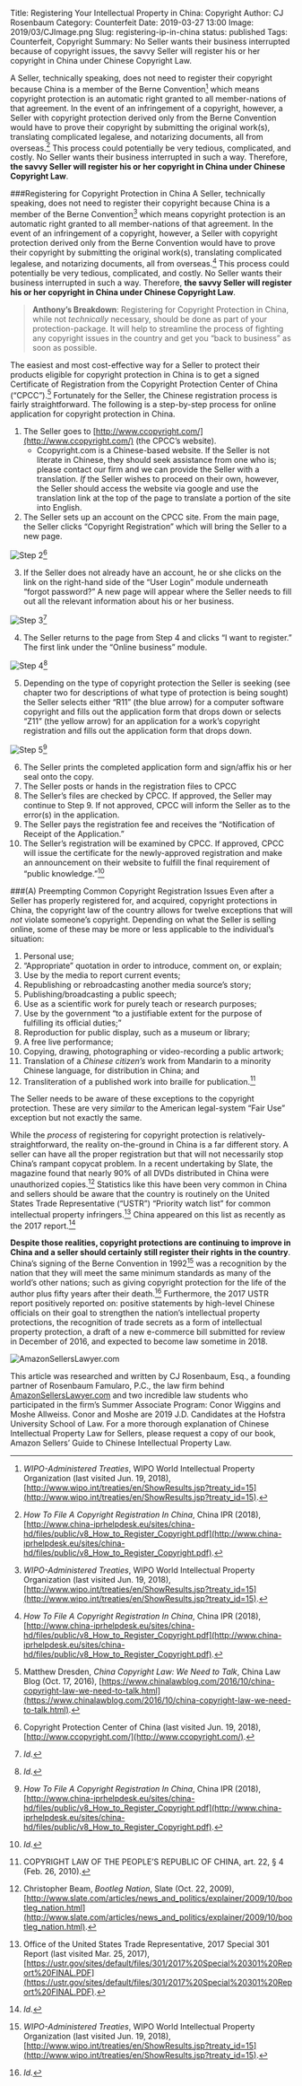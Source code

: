 Title: Registering Your Intellectual Property in China: Copyright
Author: CJ Rosenbaum
Category: Counterfeit
Date: 2019-03-27 13:00
Image: 2019/03/CJImage.png
Slug: registering-ip-in-china
status: published
Tags: Counterfeit, Copyright
Summary: No Seller wants their business interrupted because of copyright issues, the savvy Seller will register his or her copyright in China under Chinese Copyright Law.

A Seller, technically speaking, does not need to register their copyright because China is a member of the Berne Convention[^1] which means copyright protection is an automatic right granted to all member-nations of that agreement. In the event of an infringement of a copyright, however, a Seller with copyright protection derived only from the Berne Convention would have to prove their copyright by submitting the original work(s), translating complicated legalese, and notarizing documents, all from overseas.[^2]  This process could potentially be very tedious, complicated, and costly. No Seller wants their business interrupted in such a way. Therefore, **the savvy Seller will register his or her copyright in China under Chinese Copyright Law**.

###Registering for Copyright Protection in China
A Seller, technically speaking, does not need to register their copyright because China is a member of the Berne Convention[^3] which means copyright protection is an automatic right granted to all member-nations of that agreement. In the event of an infringement of a copyright, however, a Seller with copyright protection derived only from the Berne Convention would have to prove their copyright by submitting the original work(s), translating complicated legalese, and notarizing documents, all from overseas.[^4]  This process could potentially be very tedious, complicated, and costly. No Seller wants their business interrupted in such a way. Therefore, **the savvy Seller will register his or her copyright in China under Chinese Copyright Law**. 

>**Anthony’s Breakdown**: Registering for Copyright Protection in China, while not *technically* necessary, should be done as part of your protection-package. It will help to streamline the process of fighting any copyright issues in the country and get you “back to business” as soon as possible. 

The easiest and most cost-effective way for a Seller to protect their products eligible for copyright protection in China is to get a signed Certificate of Registration from the Copyright Protection Center of China (“CPCC”).[^5]  Fortunately for the Seller, the Chinese registration process is fairly straightforward. The following is a step-by-step process for online application for copyright protection in China. 

1. The Seller goes to [http://www.ccopyright.com/](http://www.ccopyright.com/) (the CPCC’s website). 
    * Ccopyright.com is a Chinese-based website. If the Seller is not literate in Chinese, they should seek assistance from one who is; please contact our firm and we can provide the Seller with a translation. *If* the Seller wishes to proceed on their own, however, the Seller should access the website via google and use the translation link at the top of the page to translate a portion of the site into English.
2. The Seller sets up an account on the CPCC site. From the main page, the Seller clicks “Copyright Registration” which will bring the Seller to a new page. 

![Step 2](/images/blog/2019/03/CJImage-1.png)[^6]

3. If the Seller does not already have an account, he or she clicks on the link on the right-hand side of the “User Login” module underneath “forgot password?” A new page will appear where the Seller needs to fill out all the relevant information about his or her business. 

![Step 3](/images/blog/2019/03/CJImage-2.png)[^7]

4. The Seller returns to the page from Step 4 and clicks “I want to register.” The first link under the “Online business” module.

![Step 4](/images/blog/2019/03/CJImage-3.png)[^8]

5. Depending on the type of copyright protection the Seller is seeking (see chapter two for descriptions of what type of protection is being sought) the Seller selects either “R11” (the blue arrow) for a computer software copyright and fills out the application form that drops down or selects “Z11” (the yellow arrow) for an application for a work’s copyright registration and fills out the application form that drops down. 

![Step 5](/images/blog/2019/03/CJImage-4.png)[^9]

6. The Seller prints the completed application form and sign/affix his or her seal onto the copy.
7. The Seller posts or hands in the registration files to CPCC 
8. The Seller’s files are checked by CPCC. If approved, the Seller may continue to Step 9. If not approved, CPCC will inform the Seller as to the error(s) in the application. 
9. The Seller pays the registration fee and receives the “Notification of Receipt of the Application.”
10. The Seller’s registration will be examined by CPCC. If approved, CPCC will issue the certificate for the newly-approved registration and make an announcement on their website to fulfill the final requirement of “public knowledge.”[^10]

###(A) Preempting Common Copyright Registration Issues
Even after a Seller has properly registered for, and acquired, copyright protections in China, the copyright law of the country allows for twelve exceptions that will *not* violate someone’s copyright. Depending on what the Seller is selling online, some of these may be more or less applicable to the individual’s situation:

1. Personal use;
2. “Appropriate” quotation in order to introduce, comment on, or explain; 
3. Use by the media to report current events; 
4. Republishing or rebroadcasting another media source’s story;
5. Publishing/broadcasting a public speech; 
6. Use as a scientific work for purely teach or research purposes;
7. Use by the government “to a justifiable extent for the purpose of fulfilling its official duties;”
8. Reproduction for public display, such as a museum or library; 
9. A free live performance;  
10. Copying, drawing, photographing or video-recording a public artwork; 
11. Translation of a *Chinese citizen’s* work from Mandarin to a minority Chinese language, for distribution in China; and 
12. Transliteration of a published work into braille for publication.[^11]

The Seller needs to be aware of these exceptions to the copyright protection. These are very *similar* to the American legal-system “Fair Use” exception but not exactly the same. 

While the *process* of registering for copyright protection is relatively-straightforward, the reality on-the-ground in China is a far different story. A seller can have all the proper registration but that will not necessarily stop China’s rampant copycat problem. In a recent undertaking by Slate, the magazine found that nearly 90% of all DVDs distributed in China were unauthorized copies.[^12]  Statistics like this have been very common in China and sellers should be aware that the country is routinely on the United States Trade Representative (“USTR”) “Priority watch list” for common intellectual property infringers.[^13]  China appeared on this list as recently as the 2017 report.[^14]

**Despite those realities, copyright protections are continuing to improve in China and a seller should certainly still register their rights in the country**. China’s signing of the Berne Convention in 1992[^15] was a recognition by the nation that they will meet the same minimum standards as many of the world’s other nations; such as giving copyright protection for the life of the author plus fifty years after their death.[^16]  Furthermore, the 2017 USTR report positively reported on: positive statements by high-level Chinese officials on their goal to strengthen the nation’s intellectual property protections, the recognition of trade secrets as a form of intellectual property protection, a draft of a new e-commerce bill submitted for review in December of 2016, and expected to become law sometime in 2018.


![AmazonSellersLawyer.com](/images/blog/2019/03/CJImage-5.png)

This article was researched and written by CJ Rosenbaum, Esq., a founding partner of Rosenbaum Famularo, P.C., the law firm behind [AmazonSellersLawyer.com](http://amazonsellerslawyer.com/) and two incredible law students who participated in the firm’s Summer Associate Program: Conor Wiggins and Moshe Allweiss.  Conor and Moshe are 2019 J.D. Candidates at the Hofstra University School of Law.  For a more thorough explanation of Chinese Intellectual Property Law for Sellers, please request a copy of our book, Amazon Sellers’ Guide to Chinese Intellectual Property Law.  

[^1]: *WIPO-Administered Treaties*, WIPO World Intellectual Property Organization (last visited Jun. 19, 2018), [http://www.wipo.int/treaties/en/ShowResults.jsp?treaty_id=15](http://www.wipo.int/treaties/en/ShowResults.jsp?treaty_id=15).
[^2]: *How To File A Copyright Registration In China*, China IPR (2018), [http://www.china-iprhelpdesk.eu/sites/china-hd/files/public/v8_How_to_Register_Copyright.pdf](http://www.china-iprhelpdesk.eu/sites/china-hd/files/public/v8_How_to_Register_Copyright.pdf). 
[^3]: *WIPO-Administered Treaties*, WIPO World Intellectual Property Organization (last visited Jun. 19, 2018), [http://www.wipo.int/treaties/en/ShowResults.jsp?treaty_id=15](http://www.wipo.int/treaties/en/ShowResults.jsp?treaty_id=15).
[^4]:  *How To File A Copyright Registration In China*, China IPR (2018), [http://www.china-iprhelpdesk.eu/sites/china-hd/files/public/v8_How_to_Register_Copyright.pdf](http://www.china-iprhelpdesk.eu/sites/china-hd/files/public/v8_How_to_Register_Copyright.pdf). 
[^5]: Matthew Dresden, *China Copyright Law: We Need to Talk*, China Law Blog (Oct. 17, 2016), [https://www.chinalawblog.com/2016/10/china-copyright-law-we-need-to-talk.html](https://www.chinalawblog.com/2016/10/china-copyright-law-we-need-to-talk.html).
[^6]: Copyright Protection Center of China (last visited Jun. 19, 2018), [http://www.ccopyright.com/](http://www.ccopyright.com/). 
[^7]: *Id.*
[^8]: *Id.*
[^9]: *How To File A Copyright Registration In China*, China IPR (2018), [http://www.china-iprhelpdesk.eu/sites/china-hd/files/public/v8_How_to_Register_Copyright.pdf](http://www.china-iprhelpdesk.eu/sites/china-hd/files/public/v8_How_to_Register_Copyright.pdf).
[^10]: *Id.*
[^11]: COPYRIGHT LAW OF THE PEOPLE’S REPUBLIC OF CHINA, art. 22, § 4 (Feb. 26, 2010).
[^12]: Christopher Beam, *Bootleg Nation*, Slate (Oct. 22, 2009), [http://www.slate.com/articles/news_and_politics/explainer/2009/10/bootleg_nation.html](http://www.slate.com/articles/news_and_politics/explainer/2009/10/bootleg_nation.html). 
[^13]: Office of the United States Trade Representative, 2017 Special 301 Report (last visited Mar. 25, 2017), [https://ustr.gov/sites/default/files/301/2017%20Special%20301%20Report%20FINAL.PDF](https://ustr.gov/sites/default/files/301/2017%20Special%20301%20Report%20FINAL.PDF).
[^14]: *Id.*
[^15]: *WIPO-Administered Treaties*, WIPO World Intellectual Property Organization (last visited Jun. 19, 2018), [http://www.wipo.int/treaties/en/ShowResults.jsp?treaty_id=15](http://www.wipo.int/treaties/en/ShowResults.jsp?treaty_id=15).
[^16]: *Id.*
